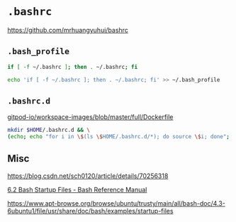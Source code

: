 # `.bashrc`

<https://github.com/mrhuangyuhui/bashrc>

## `.bash_profile`

```bash
if [ -f ~/.bashrc ]; then . ~/.bashrc; fi
```

```bash
echo 'if [ -f ~/.bashrc ]; then . ~/.bashrc; fi' >> ~/.bash_profile
```

## `.bashrc.d`

[gitpod-io/workspace-images/blob/master/full/Dockerfile](https://github.com/gitpod-io/workspace-images/blob/c024b68b7f8c5c69b143c7e5429c18e7027915b4/full/Dockerfile#L48)

```bash
mkdir $HOME/.bashrc.d && \
(echo; echo "for i in \$(ls \$HOME/.bashrc.d/*); do source \$i; done"; echo) >> $HOME/.bashrc
```

## Misc

<https://blog.csdn.net/sch0120/article/details/70256318>

[6.2 Bash Startup Files - Bash Reference Manual](https://www.gnu.org/software/bash/manual/bash.html#Bash-Startup-Files)

<https://www.apt-browse.org/browse/ubuntu/trusty/main/all/bash-doc/4.3-6ubuntu1/file/usr/share/doc/bash/examples/startup-files>
